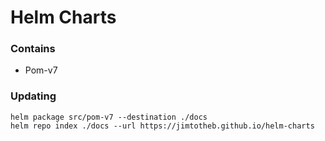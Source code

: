 # Helm Charts

### Contains

- Pom-v7

### Updating

```shell
helm package src/pom-v7 --destination ./docs
helm repo index ./docs --url https://jimtotheb.github.io/helm-charts
```